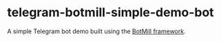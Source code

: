 # telegram-botmill-simple-demo-bot
A simple Telegram bot demo built using the [BotMill framework](https://github.com/BotMill). 
